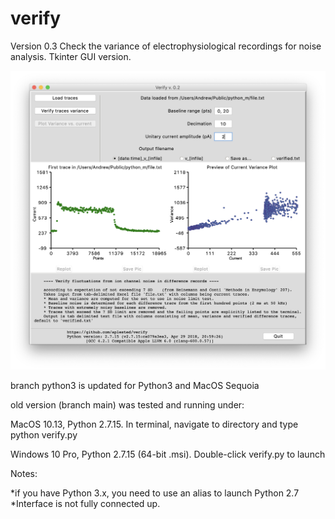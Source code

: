 # verify

Version 0.3
Check the variance of electrophysiological recordings for noise analysis. Tkinter GUI version.

![ScreenShot](/screenshots/verify_GUI2.png) 

branch python3 is updated for Python3 and MacOS Sequoia

old version (branch main) was tested and running under:

  MacOS 10.13, Python 2.7.15. In terminal, navigate to directory and type python verify.py

  Windows 10 Pro, Python 2.7.15 (64-bit .msi). Double-click verify.py to launch

Notes: 

*if you have Python 3.x, you need to use an alias to launch Python 2.7
*Interface is not fully connected up. 
